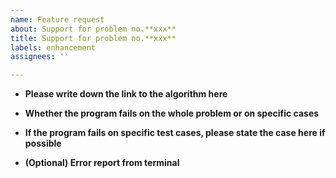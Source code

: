 ```yaml
---
name: Feature request
about: Support for problem no.**xxx**
title: Support for problem no.**xxx**
labels: enhancement
assignees: ''

---
```


- **Please write down the link to the algorithm here**

- **Whether the program fails on the whole problem or on specific cases**

- **If the program fails on specific test cases, please state the case here if possible**

- **(Optional) Error report from terminal**
